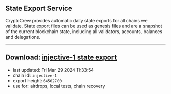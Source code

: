 ## State Export Service
CryptoCrew provides automatic daily state exports for all chains we validate. State export files can be used as genesis files and are a snapshot of the current blockchain state, including all validators, accounts, balances and delegations.

---
**Download: [injective-1 state export](https://dl-eu2.ccvalidators.com/SERVICE/injective/injective-1_export_64502700.json)**
---

- last updated: Fri Mar 29 2024 11:33:54
- chain id: `injective-1`
- export height: `64502700`
- use for: airdrops, local tests, chain recovery
